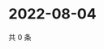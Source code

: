 # 2022-08-04

共 0 条

<!-- BEGIN WEIBO -->
<!-- 最后更新时间 Thu Aug 04 2022 10:54:40 GMT+0800 (China Standard Time) -->

<!-- END WEIBO -->
